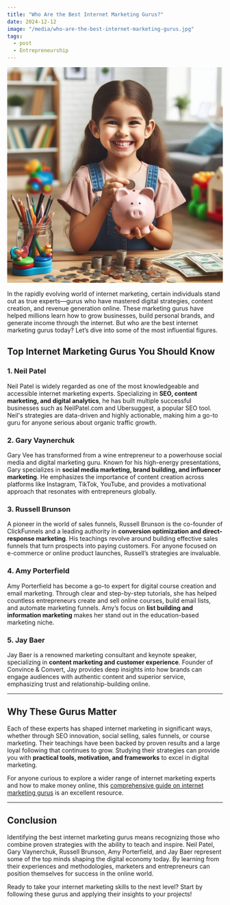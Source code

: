 ```yaml
---
title: "Who Are the Best Internet Marketing Gurus?"
date: 2024-12-12
image: "/media/who-are-the-best-internet-marketing-gurus.jpg"
tags:
  - post
  - Entrepreneurship
---
```


![Who Are the Best Internet Marketing Gurus?](/media/who-are-the-best-internet-marketing-gurus.jpg)

In the rapidly evolving world of internet marketing, certain individuals stand out as true experts—gurus who have mastered digital strategies, content creation, and revenue generation online. These marketing gurus have helped millions learn how to grow businesses, build personal brands, and generate income through the internet. But who are the best internet marketing gurus today? Let’s dive into some of the most influential figures.

## Top Internet Marketing Gurus You Should Know

### 1. **Neil Patel**
Neil Patel is widely regarded as one of the most knowledgeable and accessible internet marketing experts. Specializing in **SEO, content marketing, and digital analytics**, he has built multiple successful businesses such as NeilPatel.com and Ubersuggest, a popular SEO tool. Neil's strategies are data-driven and highly actionable, making him a go-to guru for anyone serious about organic traffic growth.

### 2. **Gary Vaynerchuk**
Gary Vee has transformed from a wine entrepreneur to a powerhouse social media and digital marketing guru. Known for his high-energy presentations, Gary specializes in **social media marketing, brand building, and influencer marketing**. He emphasizes the importance of content creation across platforms like Instagram, TikTok, YouTube, and provides a motivational approach that resonates with entrepreneurs globally.

### 3. **Russell Brunson**
A pioneer in the world of sales funnels, Russell Brunson is the co-founder of ClickFunnels and a leading authority in **conversion optimization and direct-response marketing**. His teachings revolve around building effective sales funnels that turn prospects into paying customers. For anyone focused on e-commerce or online product launches, Russell’s strategies are invaluable.

### 4. **Amy Porterfield**
Amy Porterfield has become a go-to expert for digital course creation and email marketing. Through clear and step-by-step tutorials, she has helped countless entrepreneurs create and sell online courses, build email lists, and automate marketing funnels. Amy’s focus on **list building and information marketing** makes her stand out in the education-based marketing niche.

### 5. **Jay Baer**
Jay Baer is a renowned marketing consultant and keynote speaker, specializing in **content marketing and customer experience**. Founder of Convince & Convert, Jay provides deep insights into how brands can engage audiences with authentic content and superior service, emphasizing trust and relationship-building online.

---

## Why These Gurus Matter

Each of these experts has shaped internet marketing in significant ways, whether through SEO innovation, social selling, sales funnels, or course marketing. Their teachings have been backed by proven results and a large loyal following that continues to grow. Studying their strategies can provide you with **practical tools, motivation, and frameworks** to excel in digital marketing.

For anyone curious to explore a wider range of internet marketing experts and how to make money online, this [comprehensive guide on internet marketing gurus](https://supertotallyawesome.com/posts/make-money-online-gurus/) is an excellent resource.

---

## Conclusion

Identifying the best internet marketing gurus means recognizing those who combine proven strategies with the ability to teach and inspire. Neil Patel, Gary Vaynerchuk, Russell Brunson, Amy Porterfield, and Jay Baer represent some of the top minds shaping the digital economy today. By learning from their experiences and methodologies, marketers and entrepreneurs can position themselves for success in the online world.

Ready to take your internet marketing skills to the next level? Start by following these gurus and applying their insights to your projects!
